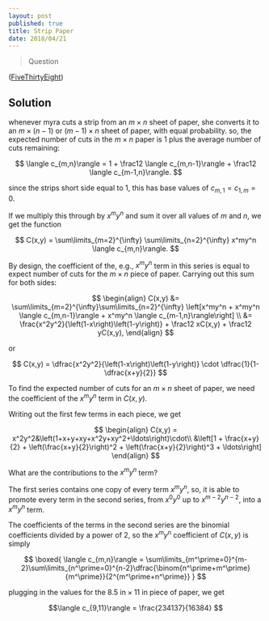 ```yaml
---
layout: post
published: true
title: Strip Paper
date: 2018/04/21
---
```


>Question

<!--more-->

([FiveThirtyEight](URL))

## Solution

whenever myra cuts a strip from an $m \times n$ sheet of paper, she converts it to an $m \times (n-1)$ or $(m-1) \times n$ sheet of paper, with equal probability. so, the expected number of cuts in the $m \times n$ paper is 1 plus the average number of cuts remaining:

$$
\langle c_{m,n}\rangle = 1 + \frac12 \langle c_{m,n-1}\rangle + \frac12 \langle c_{m-1,n}\rangle.
$$

since the strips short side equal to $1,$ this has base values of $c_{m,1} = c_{1,m} = 0.$

If we multiply this through by $x^m y^n$ and sum it over all values of $m$ and $n,$ we get the function 

$$
C(x,y) = \sum\limits_{m=2}^{\infty} \sum\limits_{n=2}^{\infty} x^my^n \langle c_{m,n}\rangle.
$$

By design, the coefficient of the, e.g., $x^my^n$ term in this series is equal to expect number of cuts for the $m\times n$ piece of paper. Carrying out this sum for both sides:

$$
\begin{align}
C(x,y) &= \sum\limits_{m=2}^{\infty}\sum\limits_{n=2}^{\infty} \left[x^my^n + x^my^n \langle c_{m,n-1}\rangle + x^my^n \langle c_{m-1,n}\rangle\right] \\
&= \frac{x^2y^2}{\left(1-x\right)\left(1-y\right)} + \frac12 xC(x,y) + \frac12 yC(x,y),
\end{align}
$$

or 

$$
C(x,y) = \dfrac{x^2y^2}{\left(1-x\right)\left(1-y\right)} \cdot \dfrac{1}{1-\dfrac{x+y}{2}}
$$

To find the expected number of cuts for an $m\times n$ sheet of paper, we need the coefficient of the $x^my^n$ term in $C(x,y).$

Writing out the first few terms in each piece, we get

$$
\begin{align}
C(x,y) = x^2y^2&\left(1+x+y+xy+x^2y+xy^2+\ldots\right)\cdot\\
&\left[1 + \frac{x+y}{2} + \left(\frac{x+y}{2}\right)^2 + \left(\frac{x+y}{2}\right)^3 + \ldots\right]
\end{align}
$$

What are the contributions to the $x^my^n$ term?

The first series contains one copy of every term $x^my^n,$ so, it is able to promote every term in the second series, from $x^0y^0$ up to $x^{m-2}y^{n-2},$ into a $x^my^n$ term. 

The coefficients of the terms in the second series are the binomial coefficients divided by a power of $2,$ so the $x^my^n$ coefficient of $C(x,y)$ is simply

$$
\boxed{
\langle c_{m,n}\rangle = \sum\limits_{m^\prime=0}^{m-2}\sum\limits_{n^\prime=0}^{n-2}\dfrac{\binom{n^\prime+m^\prime}{m^\prime}}{2^{m^\prime+n^\prime}}
}
$$

plugging in the values for the $8.5\text{ in}\times 11\text{ in}$ piece of paper, we get

$$\langle c_{9,11}\rangle = \frac{234137}{16384} $$

<br>
